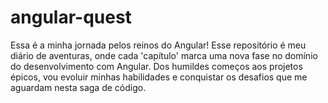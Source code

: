 # angular-quest
Essa é a minha jornada pelos reinos do Angular! Esse repositório é meu diário de aventuras, onde cada 'capítulo' marca uma nova fase no domínio do desenvolvimento com Angular. Dos humildes começos aos projetos épicos, vou evoluir minhas habilidades e conquistar os desafios que me aguardam nesta saga de código.

